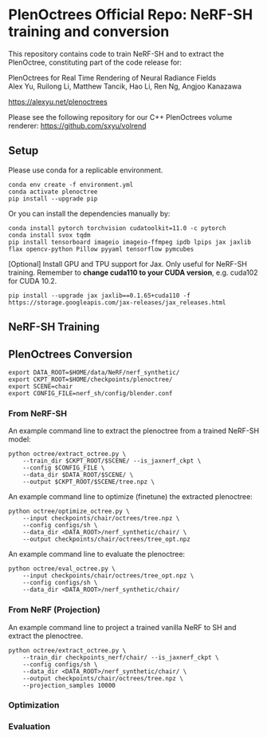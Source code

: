 # PlenOctrees Official Repo: NeRF-SH training and conversion

This repository contains code to train NeRF-SH and
to extract the PlenOctree, constituting part of the code release for:

PlenOctrees for Real Time Rendering of Neural Radiance Fields<br>
Alex Yu, Ruilong Li, Matthew Tancik, Hao Li, Ren Ng, Angjoo Kanazawa

https://alexyu.net/plenoctrees

Please see the following repository for our C++ PlenOctrees volume renderer:
<https://github.com/sxyu/volrend>

## Setup

Please use conda for a replicable environment.
```
conda env create -f environment.yml
conda activate plenoctree
pip install --upgrade pip
```

Or you can install the dependencies manually by:
```
conda install pytorch torchvision cudatoolkit=11.0 -c pytorch
conda install svox tqdm
pip install tensorboard imageio imageio-ffmpeg ipdb lpips jax jaxlib flax opencv-python Pillow pyyaml tensorflow pymcubes
```

[Optional] Install GPU and TPU support for Jax. Only useful for NeRF-SH training.
Remember to **change cuda110 to your CUDA version**, e.g. cuda102 for CUDA 10.2.
```
pip install --upgrade jax jaxlib==0.1.65+cuda110 -f https://storage.googleapis.com/jax-releases/jax_releases.html
```

## NeRF-SH Training

## PlenOctrees Conversion

```
export DATA_ROOT=$HOME/data/NeRF/nerf_synthetic/
export CKPT_ROOT=$HOME/checkpoints/plenoctree/
export SCENE=chair 
export CONFIG_FILE=nerf_sh/config/blender.conf
```

### From NeRF-SH

An example command line to extract the plenoctree from a trained NeRF-SH model:
```
python octree/extract_octree.py \
    --train_dir $CKPT_ROOT/$SCENE/ --is_jaxnerf_ckpt \
    --config $CONFIG_FILE \
    --data_dir $DATA_ROOT/$SCENE/ \
    --output $CKPT_ROOT/$SCENE/tree.npz \
```

An example command line to optimize (finetune) the extracted plenoctree:
```
python octree/optimize_octree.py \
    --input checkpoints/chair/octrees/tree.npz \
    --config configs/sh \
    --data_dir <DATA_ROOT>/nerf_synthetic/chair/ \
    --output checkpoints/chair/octrees/tree_opt.npz
```

An example command line to evaluate the plenoctree:
```
python octree/eval_octree.py \
    --input checkpoints/chair/octrees/tree_opt.npz \
    --config configs/sh \
    --data_dir <DATA_ROOT>/nerf_synthetic/chair/
```

### From NeRF (Projection)

An example command line to project a trained vanilla NeRF to SH and extract the plenoctree.
```
python octree/extract_octree.py \
    --train_dir checkpoints_nerf/chair/ --is_jaxnerf_ckpt \
    --config configs/sh \
    --data_dir <DATA_ROOT>/nerf_synthetic/chair/ \
    --output checkpoints/chair/octrees/tree.npz \
    --projection_samples 10000
```

### Optimization

### Evaluation
